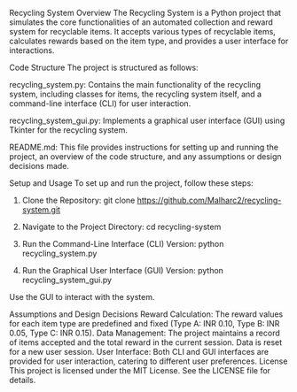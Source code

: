 Recycling System
Overview
The Recycling System is a Python project that simulates the core functionalities of an automated collection and reward system for recyclable items. It accepts various types of recyclable items, calculates rewards based on the item type, and provides a user interface for interactions.

Code Structure
The project is structured as follows:

recycling_system.py: Contains the main functionality of the recycling system, including classes for items, the recycling system itself, and a command-line interface (CLI) for user interaction.

recycling_system_gui.py: Implements a graphical user interface (GUI) using Tkinter for the recycling system.

README.md: This file provides instructions for setting up and running the project, an overview of the code structure, and any assumptions or design decisions made.

Setup and Usage
To set up and run the project, follow these steps:

1. Clone the Repository:
git clone https://github.com/Malharc2/recycling-system.git

2. Navigate to the Project Directory:
cd recycling-system

3. Run the Command-Line Interface (CLI) Version:
python recycling_system.py

5. Run the Graphical User Interface (GUI) Version:
python recycling_system_gui.py

Use the GUI to interact with the system.

Assumptions and Design Decisions
Reward Calculation: The reward values for each item type are predefined and fixed (Type A: INR 0.10, Type B: INR 0.05, Type C: INR 0.15).
Data Management: The project maintains a record of items accepted and the total reward in the current session. Data is reset for a new user session.
User Interface: Both CLI and GUI interfaces are provided for user interaction, catering to different user preferences.
License
This project is licensed under the MIT License. See the LICENSE file for details.
